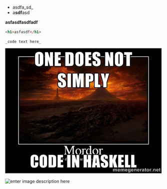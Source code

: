 * asdfa_sd_
* a**sdf**asd

**asfasdfasdfadf**

```html
<h1>asfasdf</h1>
```

```
_code text here_
```

![enter link description here](/assets/haskell-mordor.jpg)

![enter image description here](/assets/feature-expedition.jpg "enter image title here")